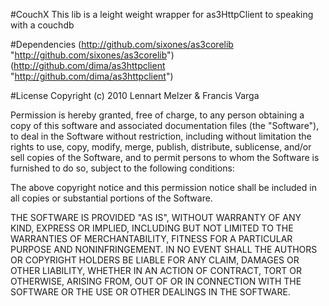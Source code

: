 #CouchX
This lib is a leight weight wrapper for as3HttpClient to speaking with a couchdb

#Dependencies
(http://github.com/sixones/as3corelib "http://github.com/sixones/as3corelib")
(http://github.com/dima/as3httpclient "http://github.com/dima/as3httpclient")

#License
Copyright (c) 2010 Lennart Melzer & Francis Varga

 Permission is hereby granted, free of charge, to any person
 obtaining a copy of this software and associated documentation
 files (the "Software"), to deal in the Software without
 restriction, including without limitation the rights to use,
 copy, modify, merge, publish, distribute, sublicense, and/or sell
 copies of the Software, and to permit persons to whom the
 Software is furnished to do so, subject to the following
 conditions:

 The above copyright notice and this permission notice shall be
 included in all copies or substantial portions of the Software.

 THE SOFTWARE IS PROVIDED "AS IS", WITHOUT WARRANTY OF ANY KIND,
 EXPRESS OR IMPLIED, INCLUDING BUT NOT LIMITED TO THE WARRANTIES
 OF MERCHANTABILITY, FITNESS FOR A PARTICULAR PURPOSE AND
 NONINFRINGEMENT. IN NO EVENT SHALL THE AUTHORS OR COPYRIGHT
 HOLDERS BE LIABLE FOR ANY CLAIM, DAMAGES OR OTHER LIABILITY,
 WHETHER IN AN ACTION OF CONTRACT, TORT OR OTHERWISE, ARISING
 FROM, OUT OF OR IN CONNECTION WITH THE SOFTWARE OR THE USE OR
 OTHER DEALINGS IN THE SOFTWARE.

